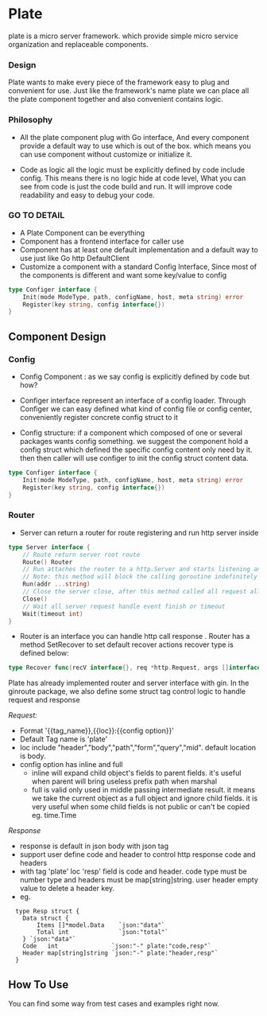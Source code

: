 # Plate
plate is a micro server framework. which provide simple micro service organization and replaceable components. 


### Design
Plate wants to make every piece of the framework easy to plug and convenient for use. 
Just like the framework's name plate we can place all the plate component together and also 
convenient contains logic.

### Philosophy
* All the plate component plug with Go interface, 
And every component provide a default way to use which is out of the box.
which means you can use component without customize or initialize it.

* Code as logic all the logic must be explicitly defined by code
include config. This means there is no logic hide at code level, 
What you can see from code is just the code build and run. It will 
improve code readability and easy to debug your code.

### GO TO DETAIL
* A Plate Component can be everything
* Component has a frontend interface for caller use
* Component has at least one default implementation and a default way to use just like Go http DefaultClient
* Customize a component with a standard Config Interface, 
Since most of the components is different and want some key/value to config
```go
type Configer interface {
	Init(mode ModeType, path, configName, host, meta string) error
	Register(key string, config interface{})
}
``` 

## Component Design
### Config 
* Config Component : as we say config is explicitly defined by code but how?

* Configer interface represent an interface of a config loader. Through
  Configer we can easy defined what kind of config file or config center,
  conveniently register concrete config struct to it

* Config structure: if a component which composed of one or several packages wants
  config something. we suggest the component hold a config struct which
  defined the specific config content only need by it. then then caller will use
  configer to init the config struct content data.

```go
type Configer interface {
	Init(mode ModeType, path, configName, host, meta string) error
	Register(key string, config interface{})
}
``` 

### Router
* Server can return a router for route registering and run http server inside
```go
type Server interface {
	// Route return server root route
	Route() Router
	// Run attaches the router to a http.Server and starts listening and serving HTTP requests.
	// Note: this method will block the calling goroutine indefinitely unless an error happens.
	Run(addr ...string)
	// Close the server close, after this method called all request all failed with 500 status code
	Close()
	// Wait all server request handle event finish or timeout
	Wait(timeout int)
}
```
* Router is an interface you can handle http call response
. Router has a method SetRecover to set default recover actions
recover type is defined below:
```go
type Recover func(recV interface{}, req *http.Request, args []interface{}) (resp interface{}, err error)

```
Plate has already implemented router and server interface with gin.
In the ginroute package, we also define some struct tag control logic to handle request and response

*Request:*
* Format '{{tag_name}},{{loc}}:{{config option}}'
* Default Tag name is 'plate'
* loc include "header","body","path","form","query","mid". default location is body.
* config option has inline and full
  * inline will expand child object's fields  to parent fields. it's useful when parent will bring useless prefix path when marshal
  * full is valid only used in middle passing intermediate result. it means we take the current object as a full object and ignore child fields. it is very useful when some child fields is not public or can't be copied eg. time.Time  
  
*Response*
* response is default in json body with json tag
* support user define code and header to control http response code and headers
* with tag 'plate' loc 'resp' field is code and header. code type must be number type and headers must be map[string]string. user header empty value to delete a header key.
* eg.
```
  type Resp struct {
	Data struct {
		Items []*model.Data    `json:"data"`
		Total int              `json:"total"`
	} `json:"data"`
	Code   int               `json:"-" plate:"code,resp"`
	Header map[string]string `json:"-" plate:"header,resp"`
  }
```

## How To Use
You can find some way from test cases and examples right now.